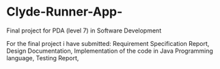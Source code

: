 # Clyde-Runner-App-
Final project for PDA (level 7) in Software Development 


For the final project i have submitted: 
  Requirement Specification Report,
  Design Documentation,
  Implementation of the code in Java Programming language,
  Testing Report,
